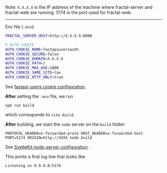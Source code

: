 
Note: `X.X.X.X` is the IP address of the machine where fractal-server and fractal-web are running. 5174 is the port used for fractal-web.

---

Env file (`.env`):
```bash
FRACTAL_SERVER_HOST=http://X.X.X.X:8000

# AUTH COOKIE
AUTH_COOKIE_NAME=fastapiusersauth
AUTH_COOKIE_SECURE=false
AUTH_COOKIE_DOMAIN=X.X.X.X
AUTH_COOKIE_PATH=/
AUTH_COOKIE_MAX_AGE=1800
AUTH_COOKIE_SAME_SITE=lax
AUTH_COOKIE_HTTP_ONLY=true
```

See [fastapi-users cookie configuration](https://fastapi-users.github.io/fastapi-users/11.0/configuration/authentication/transports/cookie/?h=cookie).


**After** setting the `.env` file, we run
```
npm run build
```
which corresponds to `vite build`.

**After** building, we start the `node` server on the `build` folder:
```
PROTOCOL_HEADER=x-forwarded-proto HOST_HEADER=x-forwarded-host PORT=5174 ORIGIN=http://XXXX node build
```
See [SvelteKit node-server configuration](https://kit.svelte.dev/docs/adapter-node#environment-variables).

This prints a first log line that looks like
```
Listening on 0.0.0.0:5174
```

